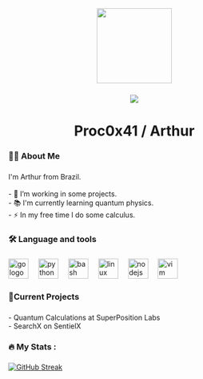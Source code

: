 <div align="center">
  <img height="150" src="https://encrypted-tbn0.gstatic.com/images?q=tbn:ANd9GcR8QCl_niWR-XE7VULESNQRgryVQirRwX-04A&s"  />
</div>

###

<div align="center">
  <img src="https://visitor-badge.laobi.icu/badge?page_id=proc0x41.proc0x41&"  />
</div>

###

<h1 align="center">Proc0x41 / Arthur</h1>

###

<h3 align="left">👩‍💻  About Me</h3>

###

<p align="left">I'm Arthur from Brazil.<br><br>- 🔭 I’m working in some projects.<br>- 📚 I'm currently learning quantum physics.<br>- ⚡ In my free time I do some calculus.</p>

###

<h3 align="left">🛠 Language and tools</h3>

###

<div align="left">
  <img src="https://cdn.jsdelivr.net/gh/devicons/devicon/icons/go/go-original-wordmark.svg" height="40" alt="go logo"  />
  <img width="12" />
  <img src="https://cdn.jsdelivr.net/gh/devicons/devicon/icons/python/python-original.svg" height="40" alt="python logo"  />
  <img width="12" />
  <img src="https://cdn.jsdelivr.net/gh/devicons/devicon/icons/bash/bash-original.svg" height="40" alt="bash logo"  />
  <img width="12" />
  <img src="https://cdn.jsdelivr.net/gh/devicons/devicon/icons/linux/linux-original.svg" height="40" alt="linux logo"  />
  <img width="12" />
  <img src="https://cdn.jsdelivr.net/gh/devicons/devicon/icons/nodejs/nodejs-original.svg" height="40" alt="nodejs logo"  />
  <img width="12" />
  <img src="https://cdn.jsdelivr.net/gh/devicons/devicon/icons/vim/vim-original.svg" height="40" alt="vim logo"  />
</div>

###

<h3 align="left">🔨Current Projects</h3>

###

<p align="left">- Quantum Calculations at SuperPosition Labs<br>- SearchX on SentielX</p>

###

<h3 align="left">🔥   My Stats :</h3>

###

[![GitHub Streak](https://streak-stats.demolab.com/?user=proc0x41)](https://git.io/streak-stats)

###
